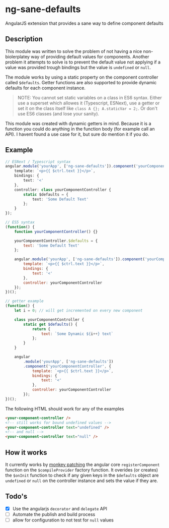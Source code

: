 # ng-sane-defaults

AngularJS extension that provides a sane way to define component defaults

## Description

This module was written to solve the problem of not having a nice non-biolerplatey way of providing default values for components. Another problem it attempts to solve is to prevent the default value not applying if a value was provided trough bindings but the value is `undefined` or `null`.

The module works by using a static property on the component controller called `$defaults`. Getter functions are also supported to provide dynamic defaults for each component instance.

> NOTE: You cannot set static variables on a class in ES6 syntax. Either use a superset which allowes it (Typescript, ESNext), use a getter or set it on the class itself like `class A {}; A.staticVar = 2;`. Or don't use ES6 classes (and lose your sanity).

This module was created with dynamic getters in mind. Because it is a function you could do anything in the function body (for example call an API). I havent found a use case for it, but sure do mention it if you do.

## Example

```ts
// ESNext / Typescript syntax
angular.module('yourApp', ['ng-sane-defaults']).component('yourComponent', {
    template: `<p>{{ $ctrl.text }}</p>`,
    bindings: {
        text: '<'
    },
    controller: class yourComponentController {
        static $defaults = {
            text: 'Some Default Text'
        };
    }
});
```

```js
// ES5 syntax
(function() {
    function yourComponentController() {}

    yourComponentController.$defaults = {
        text: 'Some Default Text'
    };

    angular.module('yourApp', ['ng-sane-defaults']).component('yourComponent', {
        template: `<p>{{ $ctrl.text }}</p>`,
        bindings: {
            text: '<'
        },
        controller: yourComponentController
    });
})();
```

```js
// getter example
(function() {
    let i = 0; // will get incremented on every new component

    class yourComponentController {
        static get $defaults() {
            return {
                text: `Some Dynamic ${i++} text`
            };
        }
    }

    angular
        .module('yourApp', ['ng-sane-defaults'])
        .component('yourComponentController', {
            template: `<p>{{ $ctrl.text }}</p>`,
            bindings: {
                text: '<'
            },
            controller: yourComponentController
        });
})();
```

The following HTML should work for any of the examples

```html
<your-component-controller />
<!-- still works for bound undefined values -->
<your-component-controller text="undefined" />
<!-- and null -->
<your-component-controller text="null" />
```

## How it works

It currently works by [monkey patching](https://en.wikipedia.org/wiki/Monkey_patch) the angular core `registerComponent` function on the `$compileProvider` factory function. It overides (or creates) the `$onInit` function to check if any given keys in the `$defaults` object are `undefined` or `null` on the controller instance and sets the value if they are.

## Todo's

-   [x] Use the angularjs `decorator` and `delegate` API
-   [ ] Automate the publish and build process
-   [ ] allow for configuration to not test for `null` values
